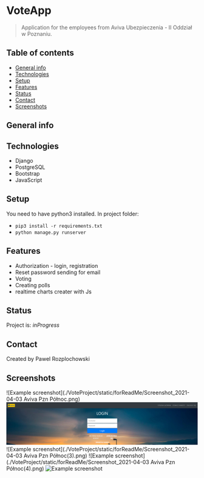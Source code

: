 # VoteApp
> Application for the employees from Aviva Ubezpieczenia - II Oddział w Poznaniu.

## Table of contents
* [General info](#general-info)
* [Technologies](#technologies)
* [Setup](#setup)
* [Features](#features)
* [Status](#status)
* [Contact](#contact)
* [Screenshots](#screenshots)

## General info



## Technologies
* Django
* PostgreSQL
* Bootstrap
* JavaScript

## Setup
You need to have python3 installed. In project folder: 
* `pip3 install -r requirements.txt`
* `python manage.py runserver`



## Features
* Authorization - login, registration
* Reset password sending for email
* Voting
* Creating polls
* realtime charts creater with Js

## Status
Project is: _inProgress_


## Contact
Created by Pawel Rozplochowski

## Screenshots
![Example screenshot](./VoteProject/static/forReadMe/Screenshot_2021-04-03 Aviva Pzn Północ.png)
![Example screenshot](https://github.com/pawroz/VoteApp/blob/main/VoteProject/static/forReadMe/Screenshot_2021-04-03%20Aviva%20Pzn%20P%C3%B3%C5%82noc(1).png)
![Example screenshot](./VoteProject/static/forReadMe/Screenshot_2021-04-03 Aviva Pzn Północ(3).png)
![Example screenshot](./VoteProject/static/forReadMe/Screenshot_2021-04-03 Aviva Pzn Północ(4).png)
![Example screenshot](./images/zmiana_dyzuru.png)
